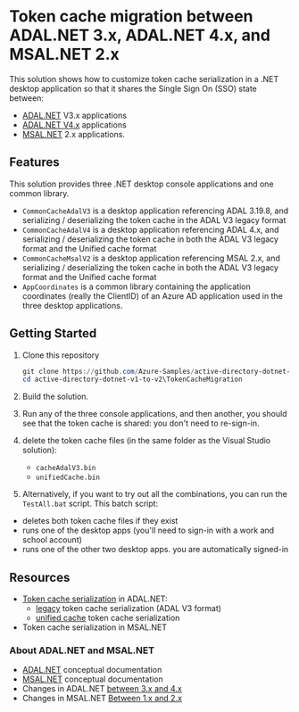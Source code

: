 # Token cache migration between ADAL.NET 3.x, ADAL.NET 4.x, and MSAL.NET 2.x

This solution shows how to customize token cache serialization in a .NET desktop application so that it shares the Single Sign On (SSO) state between:

- [ADAL.NET](https://aka.ms/adalnet) V3.x applications
- [ADAL.NET V4.x](https://github.com/AzureAD/azure-activedirectory-library-for-dotnet/wiki/changes-adalnet-4.0-preview) applications
- [MSAL.NET](https://aka.ms/msalnet) 2.x applications.

## Features

This solution provides three .NET desktop console applications and one common library.

- `CommonCacheAdalV3` is a desktop application referencing ADAL 3.19.8, and serializing / deserializing the token cache in the ADAL V3 legacy format
- `CommonCacheAdalV4` is a desktop application referencing ADAL 4.x, and serializing / deserializing the token cache in both the ADAL V3 legacy format and the Unified cache format
- `CommonCacheMsalV2` is a desktop application referencing MSAL 2.x, and serializing / deserializing the token cache in both the ADAL V3 legacy format and the Unified cache format
- `AppCoordinates` is a common library containing the application coordinates (really the ClientID) of an Azure AD application used in the three desktop applications.

## Getting Started

1. Clone this repository

   ```PowerShell
   git clone https://github.com/Azure-Samples/active-directory-dotnet-v1-to-v2
   cd active-directory-dotnet-v1-to-v2\TokenCacheMigration
   ```

2. Build the solution.
3. Run any of the three console applications, and then another, you should see that the token cache is shared: you don't need to re-sign-in.
4. delete the token cache files (in the same folder as the Visual Studio solution):
   - `cacheAdalV3.bin`
   - `unifiedCache.bin`

5. Alternatively, if you want to try out all the combinations, you can run the `TestAll.bat` script. This batch script:

- deletes both token cache files if they exist
- runs one of the desktop apps (you'll need to sign-in with a work and school account)
- runs one of the other two desktop apps. you are automatically signed-in 

## Resources

- [Token cache serialization](adal-net-token-cache-serialization) in ADAL.NET:
  - [legacy](adal-net-token-cache-serialization-legacy) token cache serialization (ADAL V3 format)
  - [unified cache](adal-net-token-cache-serialization-unified ) token cache serialization
- Token cache serialization in MSAL.NET

### About ADAL.NET and MSAL.NET

- [ADAL.NET](https://aka.ms/adalnet) conceptual documentation
- [MSAL.NET](https://aka.ms/msalnet) conceptual documentation
- Changes in ADAL.NET [between 3.x and 4.x](https://aka.ms/adal-net-4-released)
- Changes in MSAL.NET [Between 1.x and 2.x](https://aka.ms/msal-net-2-released)
